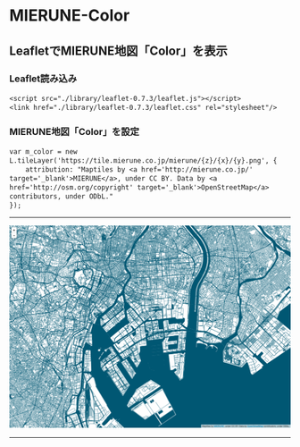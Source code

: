 # MIERUNE-Color
## LeafletでMIERUNE地図「Color」を表示

### Leaflet読み込み
```
<script src="./library/leaflet-0.7.3/leaflet.js"></script>
<link href="./library/leaflet-0.7.3/leaflet.css" rel="stylesheet"/>
```

### MIERUNE地図「Color」を設定
```
var m_color = new L.tileLayer('https://tile.mierune.co.jp/mierune/{z}/{x}/{y}.png', {
    attribution: "Maptiles by <a href='http://mierune.co.jp/' target='_blank'>MIERUNE</a>, under CC BY. Data by <a href='http://osm.org/copyright' target='_blank'>OpenStreetMap</a> contributors, under ODbL."
});
```

--- 

![画像](./img/README01.png)  

---